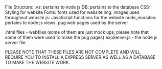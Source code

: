 File Structure:
.vs: pertains to node js
DB: pertains to the database
CSS: Styling for website
Fonts: fonts used for website
img: images used throughout website
js: JavaScript functions for the website
node_modules: pertains to node js
views: pug web pages used by the server

.html files - webfiles (some of them are just mock ups; please note that some of them were used to make the pug pages)
expServer.js - the node js server file

PLEASE NOTE THAT THESE FILES ARE NOT COMPLETE AND WILL REQUIRE YOU TO INSTALL A EXPRESS SERVER AS WELL AS A DATABASE TO MAKE THE WEBSITE WORK.
